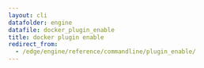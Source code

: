 ```yaml
---
layout: cli
datafolder: engine
datafile: docker_plugin_enable
title: docker plugin enable
redirect_from:
  - /edge/engine/reference/commandline/plugin_enable/
---
```

